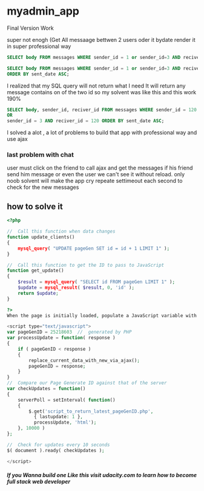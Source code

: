 # myadmin_app
Final Version Work 

super not enogh (Get All messaage bettwen 2 users oder it bydate render it in super professional way

```sql
SELECT body FROM messages WHERE sender_id = 1 or sender_id=3 AND reciver_id = 1 or reciver_id =3;
```

```sql
SELECT body FROM messages WHERE sender_id = 1 or sender_id=3 AND reciver_id = 1 or reciver_id =3
ORDER BY sent_date ASC;
```

I realized that my SQL query will not return what I need It will return any message contains on of the two id
so my solvent was like this and this work 190%


```sql
SELECT body, sender_id, reciver_id FROM messages WHERE sender_id = 120 AND reciver_id= 3 
OR
sender_id = 3 AND reciver_id = 120 ORDER BY sent_date ASC;
```

I solved a alot , a lot of problems to build that app with professional way and use ajax 


### last problem with chat
user must click on the friend to call ajax and get the messages if his friend send him message
or even the user we can't see it without reload. only noob solvent will make the app cry
repeate settimeout each second to check for the new messages


## how to solve it


```php
<?php

//  Call this function when data changes
function update_clients()
{
    mysql_query( "UPDATE pageGen SET id = id + 1 LIMIT 1" );
}

//  Call this function to get the ID to pass to JavaScript
function get_update()
{
    $result = mysql_query( "SELECT id FROM pageGen LIMIT 1" );
    $update = mysql_result( $result, 0, 'id' );
    return $update;
}

?>
When the page is initially loaded, populate a JavaScript variable with a number from the database:

<script type="text/javascript">
var pageGenID = 25218603  //  generated by PHP
var processUpdate = function( response ) 
{
    if ( pageGenID < response ) 
    {
        replace_current_data_with_new_via_ajax();
        pageGenID = response;
    }
}
//  Compare our Page Generate ID against that of the server
var checkUpdates = function()
{
    serverPoll = setInterval( function()
    {
        $.get('script_to_return_latest_pageGenID.php', 
          { lastupdate: 1 }, 
          processUpdate, 'html');
    }, 10000 )
};

//  Check for updates every 10 seconds
$( document ).ready( checkUpdates );

</script>


```



##### If you Wanna build one Like this visit udacity.com to learn how to become full stack web developer
